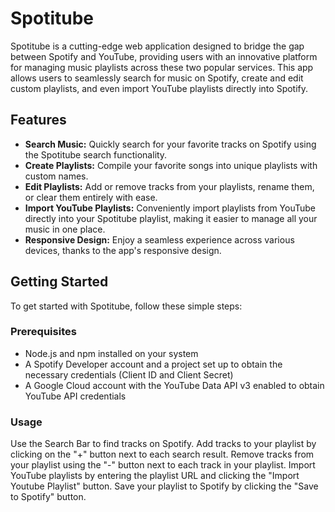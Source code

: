 # Spotitube

Spotitube is a cutting-edge web application designed to bridge the gap between Spotify and YouTube, providing users with an innovative platform for managing music playlists across these two popular services. This app allows users to seamlessly search for music on Spotify, create and edit custom playlists, and even import YouTube playlists directly into Spotify.

## Features

- **Search Music:** Quickly search for your favorite tracks on Spotify using the Spotitube search functionality.
- **Create Playlists:** Compile your favorite songs into unique playlists with custom names.
- **Edit Playlists:** Add or remove tracks from your playlists, rename them, or clear them entirely with ease.
- **Import YouTube Playlists:** Conveniently import playlists from YouTube directly into your Spotitube playlist, making it easier to manage all your music in one place.
- **Responsive Design:** Enjoy a seamless experience across various devices, thanks to the app's responsive design.

## Getting Started

To get started with Spotitube, follow these simple steps:

### Prerequisites

- Node.js and npm installed on your system
- A Spotify Developer account and a project set up to obtain the necessary credentials (Client ID and Client Secret)
- A Google Cloud account with the YouTube Data API v3 enabled to obtain YouTube API credentials

### Usage

Use the Search Bar to find tracks on Spotify.
Add tracks to your playlist by clicking on the "+" button next to each search result.
Remove tracks from your playlist using the "-" button next to each track in your playlist.
Import YouTube playlists by entering the playlist URL and clicking the "Import Youtube Playlist" button.
Save your playlist to Spotify by clicking the "Save to Spotify" button.

